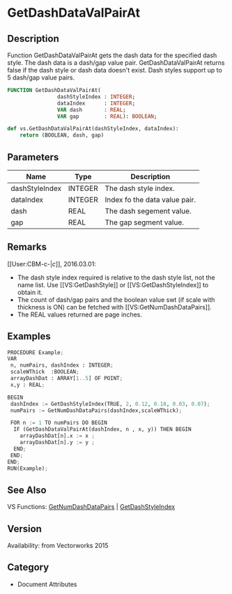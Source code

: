 # GetDashDataValPairAt

## Description
Function GetDashDataValPairAt gets the dash data for the specified dash style. The dash data is a dash/gap value pair. GetDashDataValPairAt returns false if the dash style or dash data doesn't exist. Dash styles support up to 5 dash/gap value pairs.

```pascal
FUNCTION GetDashDataValPairAt(
				dashStyleIndex : INTEGER;
				dataIndex      : INTEGER;
				VAR dash       : REAL;
				VAR gap        : REAL): BOOLEAN;
```

```python
def vs.GetDashDataValPairAt(dashStyleIndex, dataIndex):
    return (BOOLEAN, dash, gap)
```

## Parameters
|Name|Type|Description|
|---|---|---|
|dashStyleIndex|INTEGER|The dash style index.|
|dataIndex|INTEGER|Index fo the data value pair.|
|dash|REAL|The dash segement value.|
|gap|REAL|The gap segment value.|

## Remarks
[[User:CBM-c-|_c_]], 2016.03.01:
* The dash style index required is relative to the dash style list, not the name list. Use [[VS:GetDashStyle]] or [[VS:GetDashStyleIndex]] to obtain it.
* The count of dash/gap pairs and the boolean value swt (if scale with thickness is ON) can be fetched with [[VS:GetNumDashDataPairs]]. 
* The REAL values returned are page inches.

## Examples
```python
PROCEDURE Example;
VAR
 n, numPairs, dashIndex : INTEGER;
 scaleWThick  :BOOLEAN;
 arrayDashDat : ARRAY[1..5] OF POINT;
 x,y : REAL;

BEGIN
 dashIndex := GetDashStyleIndex(TRUE, 2, 0.12, 0.18, 0.03, 0.07);
 numPairs := GetNumDashDataPairs(dashIndex,scaleWThick);

 FOR n := 1 TO numPairs DO BEGIN
  IF (GetDashDataValPairAt(dashIndex, n , x, y)) THEN BEGIN
    arrayDashDat[n].x := x ;
    arrayDashDat[n].y := y ;
  END; 
 END;
END;
RUN(Example);
```

## See Also
VS Functions:
[GetNumDashDataPairs](GetNumDashDataPairs.md) 
| [GetDashStyleIndex](GetDashStyleIndex.md)

## Version
Availability: from Vectorworks 2015

## Category
* Document Attributes

